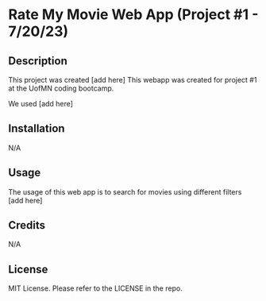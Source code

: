 # Rate My Movie Web App (Project #1 - 7/20/23)

## Description

This project was created [add here]
This webapp was created for project #1 at the UofMN coding bootcamp.

We used [add here]

## Installation

N/A

## Usage

The usage of this web app is to search for movies using different filters [add here]

## Credits

N/A

## License

MIT License. Please refer to the LICENSE in the repo.
